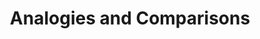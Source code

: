 ---
dateAdded: "2023-04-20"
category: "meta"
title: Analogies and Comparisons
prompt: |
  Explain the concept using analogies or comparisons to make it easier to understand.
---